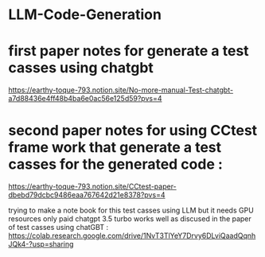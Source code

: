 # LLM-Code-Generation
# first paper notes for generate a test casses using chatgbt 
https://earthy-toque-793.notion.site/No-more-manual-Test-chatgbt-a7d88436e4ff48b4ba6e0ac56e125d59?pvs=4
# second paper notes for using CCtest frame work that generate a test casses for the generated code :
https://earthy-toque-793.notion.site/CCtest-paper-dbebd79dcbc9486eaa767642d21e8378?pvs=4


trying to make a note book for this test casses using LLM but it needs GPU resources only paid chatgpt 3.5 turbo works well as discused in the paper of test casses using chatGBT :
https://colab.research.google.com/drive/1NvT3TlYeY7Drvy6DLviQaadQqnhJQk4-?usp=sharing

